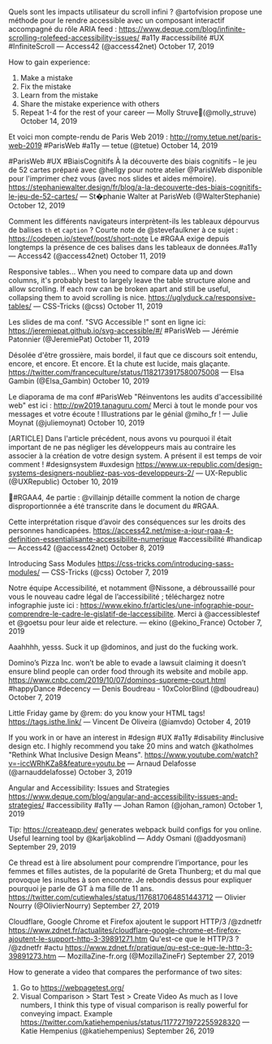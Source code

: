 Quels sont les impacts utilisateur du scroll infini ? @artofvision propose une méthode pour le rendre accessible avec un composant interactif accompagné du rôle ARIA feed : https://www.deque.com/blog/infinite-scrolling-rolefeed-accessibility-issues/ #a11y #accessibilité #UX #InfiniteScroll — Access42 (@access42net) October 17, 2019

How to gain experience:
1. Make a mistake
2. Fix the mistake
3. Learn from the mistake
4. Share the mistake experience with others
5. Repeat 1-4 for the rest of your career
— Molly Struve🦄(@molly_struve) October 14, 2019

Et voici mon compte-rendu de Paris Web 2019 : http://romy.tetue.net/paris-web-2019 #ParisWeb #a11y
— tetue (@tetue) October 14, 2019

#ParisWeb #UX #BiaisCognitifs
À la découverte des biais cognitifs – le jeu de 52 cartes préparé avec @hellgy pour notre atelier @ParisWeb disponible pour l'imprimer chez vous (avec nos slides et aides mémoire). https://stephaniewalter.design/fr/blog/a-la-decouverte-des-biais-cognitifs-le-jeu-de-52-cartes/
— St�phanie Walter at ParisWeb (@WalterStephanie) October 12, 2019

Comment les différents navigateurs interprètent-ils les tableaux dépourvus de balises `th` et `caption` ? Courte note de @stevefaulkner à ce sujet : https://codepen.io/stevef/post/short-note Le #RGAA exige depuis longtemps la présence de ces balises dans les tableaux de données.#a11y
— Access42 (@access42net) October 11, 2019

Responsive tables... When you need to compare data up and down columns, it's probably best to largely leave the table structure alone and allow scrolling. If each row can be broken apart and still be useful, collapsing them to avoid scrolling is nice. https://uglyduck.ca/responsive-tables/ — CSS-Tricks (@css) October 11, 2019

Les slides de ma conf. "SVG Accessible !" sont en ligne ici: https://jeremiepat.github.io/svg-accessible/#/ #ParisWeb — Jérémie Patonnier (@JeremiePat) October 11, 2019

Désolée d'être grossière, mais bordel, il faut que ce discours soit entendu, encore, et encore. Et encore. Et la chute est lucide, mais glaçante. https://twitter.com/franceculture/status/1182173917580075008 — Elsa Gambin (@Elsa_Gambin) October 10, 2019

Le diaporama de ma conf #ParisWeb "Réinventons les audits d'accessibilité web" est ici : http://pw2019.tanaguru.com/
Merci à tout le monde pour vos messages et votre écoute ! Illustrations par le génial @miho_fr ! — Julie Moynat (@juliemoynat) October 10, 2019

[ARTICLE] Dans l'article précédent, nous avons vu pourquoi il était important de ne pas négliger les développeurs mais au contraire les associer à la création de votre design system. A présent il est temps de voir comment ! #designsystem #uxdesign https://www.ux-republic.com/design-systems-designers-noubliez-pas-vos-developpeurs-2/ — UX-Republic (@UXRepublic) October 10, 2019


📝#RGAA4, 4e partie : @villainjp détaille comment la notion de charge disproportionnée a été transcrite dans le document du #RGAA.

Cette interprétation risque d’avoir des conséquences sur les droits des personnes handicapées. https://access42.net/mise-a-jour-rgaa-4-definition-essentialisante-accessibilite-numerique #accessibilité #handicap — Access42 (@access42net) October 8, 2019

Introducing Sass Modules https://css-tricks.com/introducing-sass-modules/ — CSS-Tricks (@css) October 7, 2019

Notre équipe Accessibilité, et notamment @Nissone, a débroussaillé pour vous le nouveau cadre légal de l’accessibilité ; téléchargez notre infographie juste ici : https://www.ekino.fr/articles/une-infographie-pour-comprendre-le-cadre-le-gislatif-de-laccessibilite. Merci à @accessiblestef et @goetsu pour leur aide et relecture. — ekino (@ekino_France) October 7, 2019

Aaahhhh, yesss. Suck it up @dominos, and just do the fucking work.

Domino’s Pizza Inc. won’t be able to evade a lawsuit claiming it doesn’t ensure blind people can order food through its website and mobile app. https://www.cnbc.com/2019/10/07/dominos-supreme-court.html #happyDance #decency — Denis Boudreau - 10xColorBlind (@dboudreau) October 7, 2019

Little Friday game by @rem: do you know your HTML tags! https://tags.isthe.link/ — Vincent De Oliveira (@iamvdo) October 4, 2019

If you work in or have an interest in #design #UX #a11y #disability #inclusive design etc. I highly recommend you take 20 mins and watch @katholmes "Rethink What Inclusive Design Means". https://www.youtube.com/watch?v=-iccWRhKZa8&feature=youtu.be — Arnaud Delafosse (@arnauddelafosse) October 3, 2019

Angular and Accessibility: Issues and Strategies https://www.deque.com/blog/angular-and-accessibility-issues-and-strategies/ #accessibility #a11y — Johan Ramon (@johan_ramon) October 1, 2019

Tip: https://createapp.dev/ generates webpack build configs for you online. Useful learning tool by @karljakoblind — Addy Osmani (@addyosmani) September 29, 2019

Ce thread est à lire absolument pour comprendre l’importance, pour les femmes et filles autistes, de la popularité de Greta Thunberg; et du mal que provoque les insultes à son encontre. Je rebondis dessus pour expliquer pourquoi je parle de GT à ma fille de 11 ans. https://twitter.com/cutiewhales/status/1176817064851443712 — Olivier Nourry (@OlivierNourry) September 27, 2019

Cloudflare, Google Chrome et Firefox ajoutent le support HTTP/3 /@zdnetfr https://www.zdnet.fr/actualites/cloudflare-google-chrome-et-firefox-ajoutent-le-support-http-3-39891271.htm Qu'est-ce que le HTTP/3 ? /@zdnetfr #actu https://www.zdnet.fr/pratique/qu-est-ce-que-le-http-3-39891273.htm — MozillaZine-fr.org (@MozillaZineFr) September 27, 2019

How to generate a video that compares the performance of two sites:
1. Go to https://webpagetest.org/
2. Visual Comparison > Start Test > Create Video
As much as I love numbers, I think this type of visual comparison is really powerful for conveying impact.
Example https://twitter.com/katiehempenius/status/1177271972255928320 — Katie Hempenius (@katiehempenius) September 26, 2019
